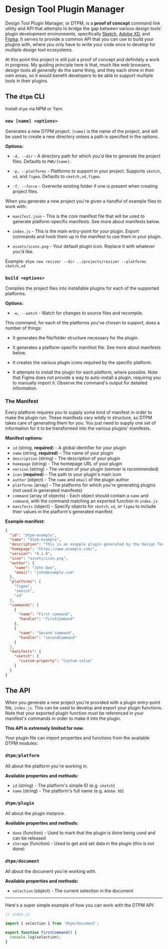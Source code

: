 # Design Tool Plugin Manager

Design Tool Plugin Manager, or DTPM, is a **proof of concept** command line utility and API that attempts to bridge the gap between various design tools' plugin development environments, specifically [Sketch](https://www.sketch.com/), [Adobe XD](https://www.adobe.com/products/xd.html), and [Figma](https://www.figma.com/). It serves to provide a common API that you can use to build your plugins with, where you only have to write your code once to develop for multiple design tool ecosystems.

At this point this project is still just a proof of concept and definitely a work in progress. My guiding principle here is that, much like web browsers, design tools all _generally_ do the same thing, and they each shine in their own areas, so it would benefit developers to be able to support multiple tools in their plugins.

## The `dtpm` CLI

Install `dtpm` via NPM or Yarn.

### `new [name] <options>`

Generates a new DTPM project. `[name]` is the name of the project, and will be used to create a new directory unless a path is specified in the options.

**Options:**

- `-d, --dir` - A directory path for which you'd like to generate the project files. Defaults to `PWD/[name]`.

- `-p, --platforms` - Platforms to support in your project. Supports `sketch`, `xd`, and `figma`. Defaults to `sketch,xd,figma`.

- `-f, --force` - Overwrite existing folder if one is present when creating project files.

When you generate a new project you're given a handful of example files to work with:

- `manifest.json` - This is the core manifest file that will be used to generate platform-specific manifests. See more about manifests below.

- `index.js` - This is the main entry-point for your plugin. Export commands and hook them up in the manifest to use them in your plugin.

- `assets/icons.png` - Your default plugin icon. Replace it with whatever you'd like.

Example: `dtpm new resizer --dir ../projects/resizer --platforms sketch,xd`

### `build <options>`

Compiles the project files into installable plugins for each of the supported platforms.

**Options:**

- `-w, --watch` - Watch for changes to source files and recompile.

This command, for each of the platforms you've chosen to support, does a number of things:

- It generates the file/folder structure necessary for the plugin.

- It generates a platform-specific manifest file. See more about manifests below.

- It creates the various plugin icons required by the specific platform.

- It attempts to install the plugin for each platform, where possible. Note that Figma does not provide a way to auto-install a plugin, requiring you to manually import it. Observe the command's output for detailed information.

### The Manifest

Every platform requires you to supply some kind of manifest in order to make the plugin run. These manifests vary wildly in structure, so DTPM takes care of generating them for you. You just need to supply one set of information for it to be transformed into the various plugins' manifests.

**Manifest options:**

- `id` (string, **required**) - A global identifier for your plugin
- `name` (string, **required**) - The name of your plugin
- `description` (string) - The description of your plugin
- `homepage` (string) - The homepage URL of your plugin
- `version` (string) - The version of your plugin (semver is recommended)
- `icon` (**required**) - The path to your plugin's main icon
- `author` (object) - The `name` and `email` of the plugin author
- `platforms` (array) - The platforms for which you're generating plugins (not used in generated manifests)
- `command` (array of objects) - Each object should contain a `name` and `command`, with the command matching an exported function in `index.js`
- `manifests` (object) - Specify objects for `sketch`, `xd`, or `figma` to include their values in the platform's generated manifest

**Example manifest:**

```json
{
  "id": "dtpm-example",
  "name": "dtpm-example",
  "description": "This is an example plugin generated by the Design Tool Plugin Manager",
  "homepage": "https://www.example.com/",
  "version": "0.1.0",
  "icon": "assets/icon.png",
  "author": {
    "name": "John Doe",
    "email": "john@example.com"
  },
  "platforms": [
    "figma",
    "sketch",
    "xd"
  ],
  "commands": [
    {
      "name": "First command",
      "handler": "firstCommand"
    },
    {
      "name": "Second command",
      "handler": "secondCommand"
    }
  ],
  "manifests": {
    "sketch": {
      "custom-property": "Custom value"
    }
  }
}
```

## The API

When you generate a new project you're provided with a plugin entry-point file, `index.js`. This can be used to develop and export your plugin functions. Note that your exported plugin function must be referenced in your manifest's commands in order to make it into the plugin.

**This API is extremely limited for now.**

Your plugin file can import properties and functions from the available DTPM modules:

### `dtpm/platform`

All about the platform you're working in.

**Available properties and methods:**

- `id` (string) - The platform's simple ID (e.g. `sketch`)
- `name` (string) - The platform's full name (e.g. `Adobe XD`)

### `dtpm/plugin`

All about the plugin instance.

**Available properties and methods:**

- `done` (function) - Used to mark that the plugin is done being used and can be released
- `storage` (function) - Used to get and set data in the plugin (this is not done)

### `dtpm/document`

All about the document you're working with.

**Available properties and methods:**

- `selection` (object) - The current selection in the document

---

Here's a super simple example of how you can work with the DTPM API:

```javascript
// index.js

import { selection } from 'dtpm/document';

export function firstCommand() {
  console.log(selection);
}
```
